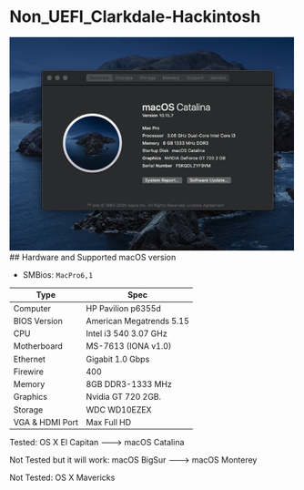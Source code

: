# Non_UEFI_Clarkdale-Hackintosh
 <img align="justify" src="./img/specscatalina.png" alt="specscatalina" width="500">
## Hardware and Supported macOS version

* SMBios: `MacPro6,1`

| Type            | Spec                                |
|-----------------|-------------------------------------|
| Computer        | HP Pavilion p6355d                  |
| BIOS Version    | American Megatrends 5.15            |
| CPU             | Intel i3 540 3.07 GHz               |
| Motherboard     | MS-7613 (IONA v1.0)                 |
| Ethernet        | Gigabit 1.0 Gbps       	        |
| Firewire        | 400                 	        |
| Memory          | 8GB DDR3-1333 MHz                   |
| Graphics        | Nvidia GT 720 2GB.                  |
| Storage         | WDC WD10EZEX                        |
| VGA & HDMI Port | Max Full HD                         |


Tested: 
OS X El Capitan ---> macOS Catalina

Not Tested but it will work:
macOS BigSur ---> macOS Monterey

Not Tested:
OS X Mavericks